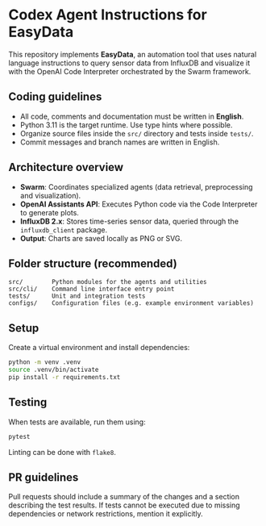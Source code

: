 # Codex Agent Instructions for EasyData

This repository implements **EasyData**, an automation tool that uses natural language instructions to query sensor data from InfluxDB and visualize it with the OpenAI Code Interpreter orchestrated by the Swarm framework.

## Coding guidelines

- All code, comments and documentation must be written in **English**.
- Python 3.11 is the target runtime. Use type hints where possible.
- Organize source files inside the `src/` directory and tests inside `tests/`.
- Commit messages and branch names are written in English.

## Architecture overview

- **Swarm**: Coordinates specialized agents (data retrieval, preprocessing and visualization).
- **OpenAI Assistants API**: Executes Python code via the Code Interpreter to generate plots.
- **InfluxDB 2.x**: Stores time-series sensor data, queried through the `influxdb_client` package.
- **Output**: Charts are saved locally as PNG or SVG.

## Folder structure (recommended)

```
src/        Python modules for the agents and utilities
src/cli/    Command line interface entry point
tests/      Unit and integration tests
configs/    Configuration files (e.g. example environment variables)
```

## Setup

Create a virtual environment and install dependencies:

```bash
python -m venv .venv
source .venv/bin/activate
pip install -r requirements.txt
```

## Testing

When tests are available, run them using:

```bash
pytest
```

Linting can be done with `flake8`.

## PR guidelines

Pull requests should include a summary of the changes and a section describing the test results. If tests cannot be executed due to missing dependencies or network restrictions, mention it explicitly.

